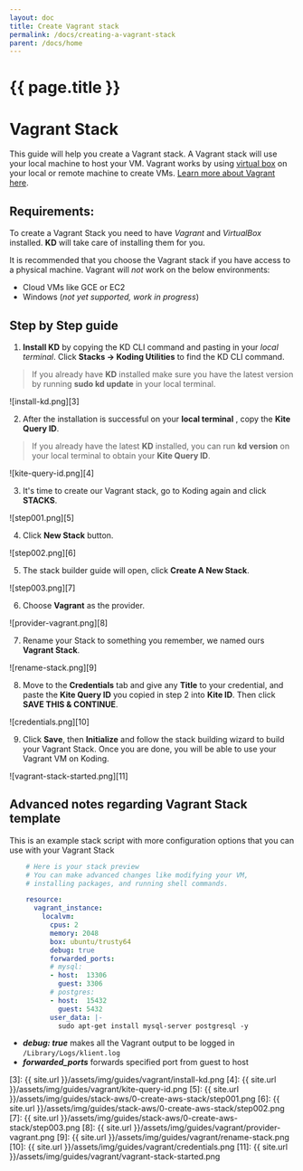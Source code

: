 ```yaml
---
layout: doc
title: Create Vagrant stack
permalink: /docs/creating-a-vagrant-stack
parent: /docs/home
---
```


# {{ page.title }}

# Vagrant Stack

This guide will help you create a Vagrant stack. A Vagrant stack will use your local machine to host your VM. Vagrant works by using [virtual box][1] on your local or remote machine to create VMs. [Learn more about Vagrant here][2].

## Requirements:

To create a Vagrant Stack you need to have _Vagrant_ and _VirtualBox_ installed. **KD** will take care of installing them for you.

It is recommended that you choose the Vagrant stack if you have access to a physical machine. Vagrant will _not_ work on the below environments:

  - Cloud VMs like GCE or EC2
  - Windows (_not yet supported, work in progress_)

## Step by Step guide

1. **Install KD** by copying the KD CLI command and pasting in your _local terminal_. Click **Stacks -&gt; Koding Utilities** to find the KD CLI command.

> If you already have **KD** installed make sure you have the latest version by running **sudo kd update** in your local terminal.

![install-kd.png][3]

2. After the installation is successful on your **local terminal** , copy the **Kite Query ID**.

> If you already have the latest **KD** installed, you can run **kd version** on your local terminal to obtain your **Kite Query ID**.

![kite-query-id.png][4]

3. It's time to create our Vagrant stack, go to Koding again and click **STACKS**.

![step001.png][5]

4. Click **New Stack** button.

![step002.png][6]

5. The stack builder guide will open, click **Create A New Stack**.

![step003.png][7]

6. Choose **Vagrant** as the provider.

![provider-vagrant.png][8]

7. Rename your Stack to something you remember, we named ours **Vagrant Stack**.

![rename-stack.png][9]

8. Move to the **Credentials** tab and give any **Title** to your credential, and paste the **Kite Query ID**&nbsp;you copied in step 2 into **Kite ID**. Then click **SAVE THIS &amp; CONTINUE**.

![credentials.png][10]

9. Click **Save**, then **Initialize** and follow the stack building wizard to build your Vagrant Stack. Once you are done, you will be able to use your Vagrant VM on Koding.

![vagrant-stack-started.png][11]

## Advanced notes regarding Vagrant Stack template

This is an example stack script with more&nbsp;configuration options that you can use with your Vagrant Stack

``` yaml
    # Here is your stack preview
    # You can make advanced changes like modifying your VM,
    # installing packages, and running shell commands.

    resource:
      vagrant_instance:
        localvm:
          cpus: 2
          memory: 2048
          box: ubuntu/trusty64
          debug: true
          forwarded_ports:
          # mysql:
          - host:  13306
            guest: 3306
          # postgres:
          - host:  15432
            guest: 5432
          user_data: |-
            sudo apt-get install mysql-server postgresql -y
```

* _**debug: true**_ makes all the&nbsp;Vagrant output to be logged in `/Library/Logs/klient.log`
* _**forwarded_ports**_ forwards specified port from guest to host

[1]: http://www.virtualbox.org
[2]: https://www.vagrantup.com/about.html
[3]: {{ site.url }}/assets/img/guides/vagrant/install-kd.png
[4]: {{ site.url }}/assets/img/guides/vagrant/kite-query-id.png
[5]: {{ site.url }}/assets/img/guides/stack-aws/0-create-aws-stack/step001.png
[6]: {{ site.url }}/assets/img/guides/stack-aws/0-create-aws-stack/step002.png
[7]: {{ site.url }}/assets/img/guides/stack-aws/0-create-aws-stack/step003.png
[8]: {{ site.url }}/assets/img/guides/vagrant/provider-vagrant.png
[9]: {{ site.url }}/assets/img/guides/vagrant/rename-stack.png
[10]: {{ site.url }}/assets/img/guides/vagrant/credentials.png
[11]: {{ site.url }}/assets/img/guides/vagrant/vagrant-stack-started.png
